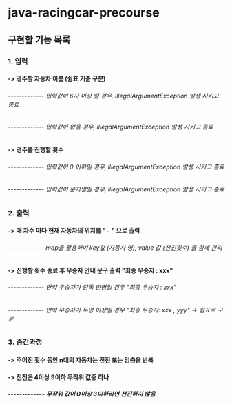 # java-racingcar-precourse

## 구현할 기능 목록

### 1. 입력
####    -> 경주할 자동차 이름 (쉼표 기준 구분) 
###### ------------- 입력값이 6자 이상 일 경우, illegalArgumentException 발생 시키고 종료
###### ------------- 입력값이 없을 경우, illegalArgumentException 발생 시키고 종료
####    -> 경주를 진행할 횟수 
###### ------------- 입력값이 0 이하일 경우, illegalArgumentException 발생 시키고 종료
###### ------------- 입력값이 문자열일 경우, illegalArgumentException 발생 시키고 종료


### 2. 출력
#### -> 매 차수 마다 현재 자동차의 위치를 " - " 으로 출력
###### ------------- map을 활용하여 key값 (자동차 명), value 값 (전진횟수) 를 함께 관리

#### -> 진행할 횟수 종료 후 우승자 안내 문구 출력 "최종 우승자 : xxx"
###### ------------- 만약 우승자가 단독 한명일 경우 "최종 우승자 : xxx"
###### ------------- 만약 우승자가 두명 이상일 경우 "최종 우승자: xxx , yyy" -> 쉼표로 구분


### 3. 중간과정
#### -> 주어진 횟수 동안 n대의 자동차는 전진 또는 멈춤을 반복
#### -> 전진은 4이상 9이하 무작위 값중 하나
##### ------------- 무작위 값이 0이상 3이하라면 전진하지 않음